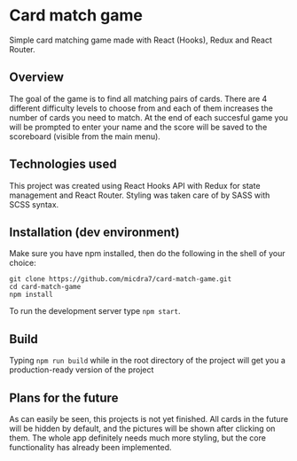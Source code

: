 # Card match game
Simple card matching game made with React (Hooks), Redux and React Router.
## Overview
The goal of the game is to find all matching pairs of cards. There are 4 different difficulty levels to choose from and each of them increases the number of cards you need to match. At the end of each succesful game you will be prompted to enter your name and the score will be saved to the scoreboard (visible from the main menu).
## Technologies used
This project was created using React Hooks API with Redux for state management and React Router. Styling was taken care of by SASS with SCSS syntax.
## Installation (dev environment)
Make sure you have npm installed, then do the following in the shell of your choice:

```
git clone https://github.com/micdra7/card-match-game.git
cd card-match-game
npm install
```

To run the development server type `npm start`.
## Build
Typing `npm run build` while in the root directory of the project will get you a production-ready version of the project
## Plans for the future
As can easily be seen, this projects is not yet finished. All cards in the future will be hidden by default, and the pictures will be shown after clicking on them. The whole app definitely needs much more styling, but the core functionality has already been implemented.
